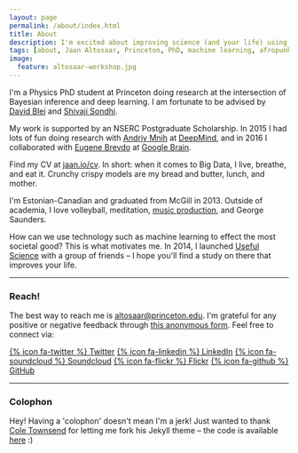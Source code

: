 ```yaml
---
layout: page
permalink: /about/index.html
title: About
description: I'm excited about improving science (and your life) using machine learning and design.
tags: [about, Jaan Altosaar, Princeton, PhD, machine learning, afropunk, collective behavior, columbia, physics, computer science, useful science, design, artificial intelligence, intelligent design]
image:
  feature: altosaar-workshop.jpg
---
```

I'm a Physics PhD student at Princeton doing research at the intersection of Bayesian inference and deep learning. I am fortunate to be advised by [David Blei](http://www.cs.columbia.edu/~blei/) and [Shivaji Sondhi](http://www.princeton.edu/~sondhi/). 

My work is supported by an NSERC Postgraduate Scholarship. In 2015 I had lots of fun doing research with [Andriy Mnih](https://www.cs.toronto.edu/~amnih/) at [DeepMind](http://deepmind.com/), and in 2016 I collaborated with [Eugene Brevdo](https://web.math.princeton.edu/~ebrevdo/) at [Google Brain](https://research.google.com/).

Find my CV at [jaan.io/cv](https://jaan.io/cv). In short: when it comes to Big Data, I live, breathe, and eat it. Crunchy crispy models are my bread and butter, lunch, and mother.

I'm Estonian-Canadian and graduated from McGill in 2013. Outside of academia, I love volleyball, meditation, [music production](https://soundcloud.com/lyfos), and George Saunders. 

How can we use technology such as machine learning to effect the most societal good? This is what motivates me. In 2014, I launched [Useful Science](http://usefulscience.org) with a group of friends – I hope you'll find a study on there that improves your life.

---

### Reach!

The best way to reach me is [altosaar@princeton.edu](mailto:altosaar@princeton.edu). I'm grateful for any positive or negative feedback through [this anonymous form](https://goo.gl/forms/UolGIq1bpHJeK8dJ2). Feel free to connect via:

[{% icon fa-twitter %} Twitter](https://twitter.com/thejaan)
[{% icon fa-linkedin %} LinkedIn](http://www.linkedin.com/in/jaanaltosaar)
[{% icon fa-soundcloud %} Soundcloud](https://soundcloud.com/lyfos)
[{% icon fa-flickr %} Flickr](https://www.flickr.com/photos/thejaan/)
[{% icon fa-github %} GitHub](https://github.com/altosaar)

---

### Colophon

Hey! Having a 'colophon' doesn't mean I'm a jerk! Just wanted to thank [Cole Townsend](http://coletownsend.com/) for letting me fork his Jekyll theme – the code is available [here](https://github.com/altosaar/jaan.io) :)






